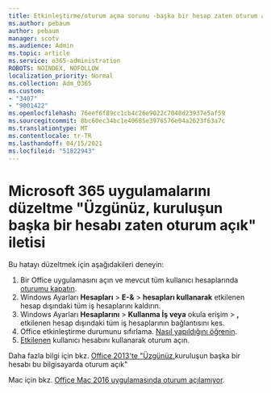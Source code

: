 ```yaml
---
title: Etkinleştirme/oturum açma sorunu -başka bir hesap zaten oturum açık
ms.author: pebaum
author: pebaum
manager: scotv
ms.audience: Admin
ms.topic: article
ms.service: o365-administration
ROBOTS: NOINDEX, NOFOLLOW
localization_priority: Normal
ms.collection: Adm_O365
ms.custom:
- "3407"
- "9001422"
ms.openlocfilehash: 76eef6f89cc1cb4c26e9022c7048d23937e5af59
ms.sourcegitcommit: 8bc60ec34bc1e40685e3976576e04a2623f63a7c
ms.translationtype: MT
ms.contentlocale: tr-TR
ms.lasthandoff: 04/15/2021
ms.locfileid: "51822943"
---
```

# <a name="fixing-the-microsoft-365-apps-sorry-another-account-from-your-organization-is-already-signed-in-message"></a>Microsoft 365 uygulamalarını düzeltme "Üzgünüz, kuruluşun başka bir hesabı zaten oturum açık" iletisi

Bu hatayı düzeltmek için aşağıdakileri deneyin:

1. Bir Office uygulamasını açın ve mevcut tüm kullanıcı hesaplarında [oturumu kapatın](https://support.office.com/article/5a20dc11-47e9-4b6f-945d-478cb6d92071).   
2. Windows Ayarları **Hesapları**  >  **E-&**  >  **hesapları kullanarak** etkilenen hesap dışındaki tüm iş hesaplarını kaldırın. 
3. Windows Ayarları **Hesaplarını**  >  **Kullanma İş veya** okula erişim  >  **,** etkilenen hesap dışındaki tüm iş hesaplarının bağlantısını kes. 
4. Office etkinleştirme durumunu sıfırlama. [Nasıl yapıldığını öğrenin](https://docs.microsoft.com/office365/troubleshoot/activation/reset-office-365-proplus-activation-state
).
5. [Etkilenen](https://support.office.com/article/628ea040-f265-49de-b986-be09c3ebf8a9) kullanıcı hesabını kullanarak oturum açın. 

Daha fazla bilgi için bkz. [Office 2013'te "Üzgünüz,](https://docs.microsoft.com/office/troubleshoot/error-messages/another-account-already-signed-in)kuruluşun başka bir hesabı bu bilgisayarda oturum açık"

Mac için bkz. [Office Mac 2016 uygulamasında oturum açılamıyor](https://docs.microsoft.com/office365/troubleshoot/authentication/sign-in-to-office-2016-for-mac-fail).